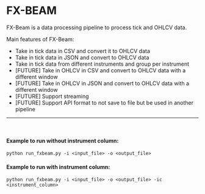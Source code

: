 # FX-BEAM

FX-Beam is a data processing pipeline to process tick and OHLCV data.

Main features of FX-Beam:
* Take in tick data in CSV and convert it to OHLCV data
* Take in tick data in JSON and convert to OHLCV data
* Take in tick data from different instruments and group per instrument
* [FUTURE] Take in OHLCV in CSV and convert to OHLCV data with a different window
* [FUTURE] Take in OHLCV in JSON and convert to OHLCV data with a different window
* [FUTURE] Support streaming
* [FUTURE] Support API format to not save to file but be used in another pipeline

<hr>
<br>

#### Example to run without instrument column:
```
python run_fxbeam.py -i <input_file> -o <output_file>
```

#### Example to run with instrument column:
```
python run_fxbeam.py -i <input_file> -o <output_file> -ic <instrument_column>
```